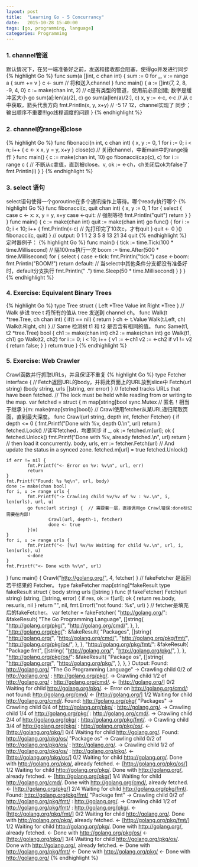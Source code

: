 ```yaml
---
layout: post
title:  "Learning Go - 5 Concurrancy"
date:   2015-10-28 15:40:00
tags: [go, programming, language]
categories: Programming
---
```


### 1. channel管道
默认情况下，在另一端准备好之前，发送和接收都会阻塞，使得go并发进行同步
{% highlight Go %}
func sum(a []int, c chan int) {
	sum := 0
	for _, v := range a {
		sum += v
	}
	c <- sum // 将和送入channel
}
func main() {
	a := []int{7, 2, 8, -9, 4, 0}
	c := make(chan int, 2)  // c是有类型的管道，使用前必须创建; 数字是缓冲区大小
	go sum(a[:len(a)/2], c)
	go sum(a[len(a)/2:], c)
	x, y := <-c, <-c // 从 c 中获取，箭头代表方向
	fmt.Println(x, y, x+y)  // -5 17 12，channel实现了 同步；输出顺序不重要!!!go线程调度的问题
}
{% endhighlight %}

### 2. channel的range和close
{% highlight Go %}
func fibonacci(n int, c chan int) {
	x, y := 0, 1
	for i := 0; i < n; i++ {
		c <- x
		x, y = y, x+y
	}
	close(c)  // 关闭channel，中断main中的range操作
}
func main() {
	c := make(chan int, 10)
	go fibonacci(cap(c), c)
	for i := range c {  // 不断从c拿值，直到被close。v, ok := <-ch，ch关闭后ok为false了
		fmt.Println(i)
	}
}
{% endhighlight %}

### 3. select 语句
select语句使得一个goroutine在多个通讯操作上等待。哪个ready执行哪个
{% highlight Go %}
func fibonacci(c, quit chan int) {
	x, y := 0, 1
	for {
		select {
		case c <- x:
			x, y = y, x+y
		case <-quit:  // 强制等待
			fmt.Println("quit")
			return
		}
	}
}
func main() {
	c := make(chan int)
	quit := make(chan int)
	go func() {
		for i := 0; i < 10; i++ {
			fmt.Println(<-c)  // 先打印完了10次c，才有quit
		}
		quit <- 0
	}()
	fibonacci(c, quit)
}  // output: 0 1 1 2 3 5 8 13 21 34 quit
{% endhighlight %}
定时器例子：
{% highlight Go %}
func main() {
	tick := time.Tick(100 * time.Millisecond)  // 隔100ms执行一次
	boom := time.After(500 * time.Millisecond)
	for {
		select {
		case <-tick:
			fmt.Println("tick.")
		case <-boom:
			fmt.Println("BOOM!")
			return
		default:  // 当select中其他条件分支都没有准备好时，default分支执行
			fmt.Println("    .")
			time.Sleep(50 * time.Millisecond)
		}
	}
}
{% endhighlight %}

### 4. Exercise: Equivalent Binary Trees
{% highlight Go %}
type Tree struct {
    Left  *Tree
    Value int
    Right *Tree
}
// Walk 步进 tree t 将所有的值从 tree 发送到 channel ch。
func Walk(t *tree.Tree, ch chan int) {
	if(t == nil) {
		return
	}
	ch <- t.Value
	Walk(t.Left, ch)
	Walk(t.Right, ch)
}
// Same 检测树 t1 和 t2 是否含有相同的值。
func Same(t1, t2 *tree.Tree) bool {
	ch1 := make(chan int)
    ch2 := make(chan int)
    go Walk(t1, ch1)
    go Walk(t2, ch2)
    for i := 0; i < 10; i++ {
          v1 := <-ch1
          v2 := <-ch2
          if v1 != v2 {
               return false;
          }
     }
     return true
}
{% endhighlight %}

### 5. Exercise: Web Crawler
Crawl函数并行抓取URLs，并且保证不重复
{% highlight Go %}
type Fetcher interface {
	// Fetch返回URL的body，并将此页面上的URL放到slice中
	Fetch(url string) (body string, urls []string, err error)
}
// fetched tracks URLs that have been fetched.
// The lock must be held while reading from or writing to the map.
var fetched = struct {
        m map[string]bool
        sync.Mutex  // 匿名！相当于继承
}{m: make(map[string]bool)}
// Crawl使用fetcher从某URL递归爬取页面，直到最大深度。
func Crawl(url string, depth int, fetcher Fetcher) {
	if depth <= 0 {
	        fmt.Printf("Done with %v, depth 0.\n", url)
	        return
	}
	fetched.Lock()  //读写fetched，均要同步
	if _, ok := fetched.m[url]; ok {
	        fetched.Unlock()
	        fmt.Printf("Done with %v, already fetched.\n", url)
	        return
	}
	// then load it concurrently.
	body, urls, err := fetcher.Fetch(url)
	// And update the status in a synced zone.
	fetched.m[url] = true
	fetched.Unlock()

	if err != nil {
	        fmt.Printf("<- Error on %v: %v\n", url, err)
	        return
	}
	fmt.Printf("Found: %s %q\n", url, body)
	done := make(chan bool)
	for i, u := range urls {
	        fmt.Printf("-> Crawling child %v/%v of %v : %v.\n", i, len(urls), url, u)
	        go func(url string) {  // 需要套一层，直接调用go Crawl错误:done标记需要在内部!
	                Crawl(url, depth-1, fetcher)
	                done <- true
	        }(u)
	}
	for i, u := range urls {
	        fmt.Printf("<- [%v] %v/%v Waiting for child %v.\n", url, i, len(urls), u)
	        <-done
	}
	fmt.Printf("<- Done with %v\n", url)
}
func main() {
	Crawl("http://golang.org/", 4, fetcher)
}
// fakeFetcher 是返回若干结果的 Fetcher。
type fakeFetcher map[string]*fakeResult
type fakeResult struct {
	body string
	urls []string
}
func (f fakeFetcher) Fetch(url string) (string, []string, error) {
	if res, ok := f[url]; ok {
		return res.body, res.urls, nil
	}
	return "", nil, fmt.Errorf("not found: %s", url)
}
// fetcher是填充后的fakeFetcher。
var fetcher = fakeFetcher{
	"http://golang.org/": &fakeResult{
		"The Go Programming Language",
		[]string{
			"http://golang.org/pkg/",
			"http://golang.org/cmd/",
		},
	},
	"http://golang.org/pkg/": &fakeResult{
		"Packages",
		[]string{
			"http://golang.org/",
			"http://golang.org/cmd/",
			"http://golang.org/pkg/fmt/",
			"http://golang.org/pkg/os/",
		},
	},
	"http://golang.org/pkg/fmt/": &fakeResult{
		"Package fmt",
		[]string{
			"http://golang.org/",
			"http://golang.org/pkg/",
		},
	},
	"http://golang.org/pkg/os/": &fakeResult{
		"Package os",
		[]string{
			"http://golang.org/",
			"http://golang.org/pkg/",
		},
	},
}
Output:
Found: http://golang.org/ "The Go Programming Language"
-> Crawling child 0/2 of http://golang.org/ : http://golang.org/pkg/.
-> Crawling child 1/2 of http://golang.org/ : http://golang.org/cmd/.
<- [http://golang.org/] 0/2 Waiting for child http://golang.org/pkg/.
<- Error on http://golang.org/cmd/: not found: http://golang.org/cmd/
<- [http://golang.org/] 1/2 Waiting for child http://golang.org/cmd/.
Found: http://golang.org/pkg/ "Packages"
-> Crawling child 0/4 of http://golang.org/pkg/ : http://golang.org/.
-> Crawling child 1/4 of http://golang.org/pkg/ : http://golang.org/cmd/.
-> Crawling child 2/4 of http://golang.org/pkg/ : http://golang.org/pkg/fmt/.
-> Crawling child 3/4 of http://golang.org/pkg/ : http://golang.org/pkg/os/.
<- [http://golang.org/pkg/] 0/4 Waiting for child http://golang.org/.
Found: http://golang.org/pkg/os/ "Package os"
-> Crawling child 0/2 of http://golang.org/pkg/os/ : http://golang.org/.
-> Crawling child 1/2 of http://golang.org/pkg/os/ : http://golang.org/pkg/.
<- [http://golang.org/pkg/os/] 0/2 Waiting for child http://golang.org/.
Done with http://golang.org/pkg/, already fetched.
<- [http://golang.org/pkg/os/] 1/2 Waiting for child http://golang.org/pkg/.
Done with http://golang.org/, already fetched.
<- [http://golang.org/pkg/] 1/4 Waiting for child http://golang.org/cmd/.
Done with http://golang.org/cmd/, already fetched.
<- [http://golang.org/pkg/] 2/4 Waiting for child http://golang.org/pkg/fmt/.
Found: http://golang.org/pkg/fmt/ "Package fmt"
-> Crawling child 0/2 of http://golang.org/pkg/fmt/ : http://golang.org/.
-> Crawling child 1/2 of http://golang.org/pkg/fmt/ : http://golang.org/pkg/.
<- [http://golang.org/pkg/fmt/] 0/2 Waiting for child http://golang.org/.
Done with http://golang.org/pkg/, already fetched.
<- [http://golang.org/pkg/fmt/] 1/2 Waiting for child http://golang.org/pkg/.
Done with http://golang.org/, already fetched.
<- Done with http://golang.org/pkg/os/
<- [http://golang.org/pkg/] 3/4 Waiting for child http://golang.org/pkg/os/.
Done with http://golang.org/, already fetched.
<- Done with http://golang.org/pkg/fmt/
<- Done with http://golang.org/pkg/
<- Done with http://golang.org/
{% endhighlight %}